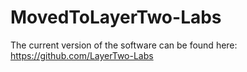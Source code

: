 # MovedToLayerTwo-Labs
The current version of the software can be found here: https://github.com/LayerTwo-Labs
